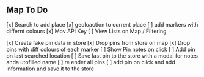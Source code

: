 ## Map To Do

[x] Search to add place
[x] geoloaction to current place
[ ] add markers with differnt colours
[x] Mov API Key
[ ] View Lists on Map / Filtering

[x] Create fake pin data in store
[x] Drop pins from store on map
[x] Drop pins with diff colours of each marker
[ ] Show Pin notes on click
[ ] Add pin on last searched location
[ ] Save last pin to the store with a modal for notes anda utofilled name
[ ] re ender all pins
[ ] add pin on click and add information and save it to the store

